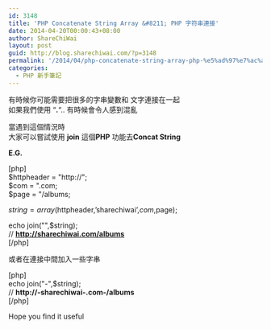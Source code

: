 ```yaml
---
id: 3148
title: 'PHP Concatenate String Array &#8211; PHP 字符串連接'
date: 2014-04-20T00:00:43+08:00
author: ShareChiWai
layout: post
guid: http://blog.sharechiwai.com/?p=3148
permalink: '/2014/04/php-concatenate-string-array-php-%e5%ad%97%e7%ac%a6%e4%b8%b2%e9%80%a3%e6%8e%a5/'
categories:
  - PHP 新手筆記
---
```

有時候你可能需要把很多的字串變數和 文字連接在一起  
如果我們使用 &#8220;**.**&#8220;.. 有時候會令人感到混亂

當遇到這個情況時  
大家可以嘗試使用 **join** 這個**PHP** 功能去**Concat String**

**E.G.**

[php]  
$httpheader = "http://";  
$com = ".com;  
$page = "/albums;

$string = array($httpheader,&#8217;sharechiwai&#8217;,$com,$page);

echo join("",$string);  
// <strong>http://sharechiwai.com/albums</strong>  
[/php]

或者在連接中間加入一些字串

[php]  
echo join("-",$string);  
// <strong>http://-sharechiwai-.com-/albums</strong>  
[/php]

Hope you find it useful
